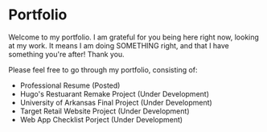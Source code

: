 # Portfolio

Welcome to my portfolio. I am grateful for you being here right now, looking at my work. It means I am doing SOMETHING right, and that I have something you're after! Thank you.

Please feel free to go through my portfolio, consisting of: 
- Professional Resume (Posted)
- Hugo's Restuarant Remake Project (Under Development)
- University of Arkansas Final Project (Under Development)
- Target Retail Website Project (Under Development)
- Web App Checklist Porject (Under Development)
